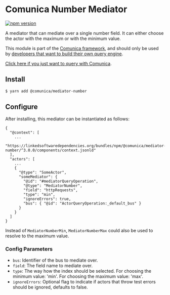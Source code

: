 # Comunica Number Mediator

[![npm version](https://badge.fury.io/js/%40comunica%2Fmediator-number.svg)](https://www.npmjs.com/package/@comunica/mediator-number)

A mediator that can mediate over a single number field.
It can either choose the actor with the maximum or with the minimum value.

This module is part of the [Comunica framework](https://github.com/comunica/comunica),
and should only be used by [developers that want to build their own query engine](https://comunica.dev/docs/modify/).

[Click here if you just want to query with Comunica](https://comunica.dev/docs/query/).

## Install

```bash
$ yarn add @comunica/mediator-number
```

## Configure

After installing, this mediator can be instantiated as follows:
```text
{
  "@context": [
    ...
    "https://linkedsoftwaredependencies.org/bundles/npm/@comunica/mediator-number/^3.0.0/components/context.jsonld"
  ],
  "actors": [
    ...
    {
      "@type": "SomeActor",
      "someMediator": {
        "@id": "#mediatorQueryOperation",
        "@type": "MediatorNumber",
        "field": "httpRequests",
        "type": "min",
        "ignoreErrors": true,
        "bus": { "@id": "ActorQueryOperation:_default_bus" }
      }
    }
  ]
}
```

Instead of `MediatorNumberMin`, `MediatorNumberMax` could also be used to resolve to the maximum value.

### Config Parameters

* `bus`: Identifier of the bus to mediate over.
* `field`: The field name to mediate over.
* `type`: The way how the index should be selected. For choosing the minimum value: 'min'. For choosing the maximum value: 'max'.
* `ignoreErrors`: Optional flag to indicate if actors that throw test errors should be ignored, defaults to false.
